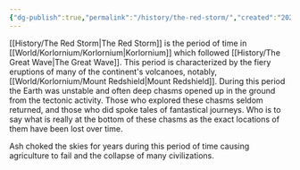```yaml
---
{"dg-publish":true,"permalink":"/history/the-red-storm/","created":"2025-03-02T18:46:44.366-07:00"}
---
```


[[History/The Red Storm\|The Red Storm]] is the period of time in [[World/Korlornium/Korlornium\|Korlornium]] which followed [[History/The Great Wave\|The Great Wave]]. This period is characterized by the fiery eruptions of many of the continent's volcanoes, notably, [[World/Korlornium/Mount Redshield\|Mount Redshield]]. During this period the Earth was unstable and often deep chasms opened up in the ground from the tectonic activity. Those who explored these chasms seldom returned, and those who did spoke tales of fantastical journeys. Who is to say what is really at the bottom of these chasms as the exact locations of them have been lost over time.

Ash choked the skies for years during this period of time causing agriculture to fail and the collapse of many civilizations.
